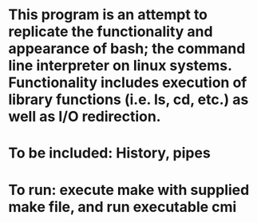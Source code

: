 # This program is an attempt to replicate the functionality and appearance of bash; the command line interpreter on linux systems. Functionality includes execution of library functions (i.e. ls, cd, etc.) as well as I/O redirection.

# To be included: History, pipes

# To run: execute make with supplied make file, and run executable cmi
